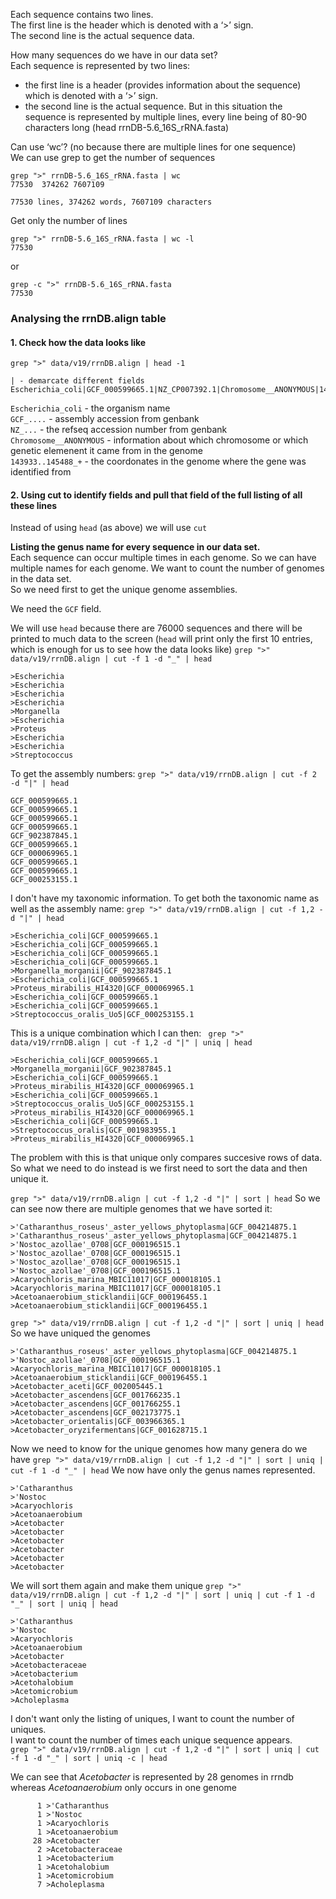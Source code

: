 Each sequence contains two lines.\
The first line is the header which is denoted with a ‘>’ sign.\
The second line is the actual sequence data.

How many sequences do we have in our data set?\
Each sequence is represented by two lines:
-    the first line is a header (provides information about the sequence) which is denoted with a ‘>’ sign.
-    the second line is the actual sequence. But in this situation the sequence is represented by multiple lines, every line being of 80-90 characters long (head rrnDB-5.6_16S_rRNA.fasta)

Can use ‘wc’? (no because there are multiple lines for one sequence)\
We can use grep to get the number of sequences
```
grep ">" rrnDB-5.6_16S_rRNA.fasta | wc
77530  374262 7607109

77530 lines, 374262 words, 7607109 characters
```

Get only the number of lines
```
grep ">" rrnDB-5.6_16S_rRNA.fasta | wc -l
77530
```
or
```
grep -c ">" rrnDB-5.6_16S_rRNA.fasta
77530
```

### Analysing the rrnDB.align table

#### 1. Check how the data looks like
`grep ">" data/v19/rrnDB.align | head -1`

```
| - demarcate different fields
Escherichia_coli|GCF_000599665.1|NZ_CP007392.1|Chromosome__ANONYMOUS|143933..145488_+
```

`Escherichia_coli` - the organism name\
`GCF_....` - assembly accession from genbank\
`NZ_...` - the refseq accession number from genbank\
`Chromosome__ANONYMOUS` - information about which chromosome or which genetic elemenent it came from in the genome\
`143933..145488_+` - the coordonates in the genome where the gene was identified from

#### 2. Using cut to identify fields and pull that field of the full listing of all these lines
Instead of using `head` (as above) we will use `cut`

__Listing the genus name for every sequence in our data set.__ \
Each sequence can occur multiple times in each genome. So we can have multiple names for each genome.
We want to count the number of genomes in the data set.\
So we need first to get the unique genome assemblies.


We need the `GCF` field.

We will use `head` because there are 76000 sequences and there will be printed to much data to the screen (`head` will print only the first 10 entries, which is enough for us to see how the data looks like)
```grep ">" data/v19/rrnDB.align | cut -f 1 -d "_" | head```

```
>Escherichia
>Escherichia
>Escherichia
>Escherichia
>Morganella
>Escherichia
>Proteus
>Escherichia
>Escherichia
>Streptococcus

```

To get the assembly numbers:
```grep ">" data/v19/rrnDB.align | cut -f 2 -d "|" | head```
```
GCF_000599665.1
GCF_000599665.1
GCF_000599665.1
GCF_000599665.1
GCF_902387845.1
GCF_000599665.1
GCF_000069965.1
GCF_000599665.1
GCF_000599665.1
GCF_000253155.1
```

I don't have my taxonomic information. To get both the taxonomic name as well as the assembly name:
```grep ">" data/v19/rrnDB.align | cut -f 1,2 -d "|" | head```
```
>Escherichia_coli|GCF_000599665.1
>Escherichia_coli|GCF_000599665.1
>Escherichia_coli|GCF_000599665.1
>Escherichia_coli|GCF_000599665.1
>Morganella_morganii|GCF_902387845.1
>Escherichia_coli|GCF_000599665.1
>Proteus_mirabilis_HI4320|GCF_000069965.1
>Escherichia_coli|GCF_000599665.1
>Escherichia_coli|GCF_000599665.1
>Streptococcus_oralis_Uo5|GCF_000253155.1
```

This is a unique combination which I can then:
` grep ">" data/v19/rrnDB.align | cut -f 1,2 -d "|" | uniq | head`
```
>Escherichia_coli|GCF_000599665.1
>Morganella_morganii|GCF_902387845.1
>Escherichia_coli|GCF_000599665.1
>Proteus_mirabilis_HI4320|GCF_000069965.1
>Escherichia_coli|GCF_000599665.1
>Streptococcus_oralis_Uo5|GCF_000253155.1
>Proteus_mirabilis_HI4320|GCF_000069965.1
>Escherichia_coli|GCF_000599665.1
>Streptococcus_oralis|GCF_001983955.1
>Proteus_mirabilis_HI4320|GCF_000069965.1
```

The problem with this is that unique only compares succesive rows of data. So what we need to do instead is we first need to sort the data and then unique it.

`grep ">" data/v19/rrnDB.align | cut -f 1,2 -d "|" | sort | head`
So we can see now there are multiple genomes that we have sorted it:
```
>'Catharanthus_roseus'_aster_yellows_phytoplasma|GCF_004214875.1
>'Catharanthus_roseus'_aster_yellows_phytoplasma|GCF_004214875.1
>'Nostoc_azollae'_0708|GCF_000196515.1
>'Nostoc_azollae'_0708|GCF_000196515.1
>'Nostoc_azollae'_0708|GCF_000196515.1
>'Nostoc_azollae'_0708|GCF_000196515.1
>Acaryochloris_marina_MBIC11017|GCF_000018105.1
>Acaryochloris_marina_MBIC11017|GCF_000018105.1
>Acetoanaerobium_sticklandii|GCF_000196455.1
>Acetoanaerobium_sticklandii|GCF_000196455.1
```

`grep ">" data/v19/rrnDB.align | cut -f 1,2 -d "|" | sort | uniq | head`
So we have uniqued the genomes
```
>'Catharanthus_roseus'_aster_yellows_phytoplasma|GCF_004214875.1
>'Nostoc_azollae'_0708|GCF_000196515.1
>Acaryochloris_marina_MBIC11017|GCF_000018105.1
>Acetoanaerobium_sticklandii|GCF_000196455.1
>Acetobacter_aceti|GCF_002005445.1
>Acetobacter_ascendens|GCF_001766235.1
>Acetobacter_ascendens|GCF_001766255.1
>Acetobacter_ascendens|GCF_002173775.1
>Acetobacter_orientalis|GCF_003966365.1
>Acetobacter_oryzifermentans|GCF_001628715.1
```

Now we need to know for the unique genomes how many genera do we have
`grep ">" data/v19/rrnDB.align | cut -f 1,2 -d "|" | sort | uniq | cut -f 1 -d "_" | head`
We now have only the genus names represented.
```
>'Catharanthus
>'Nostoc
>Acaryochloris
>Acetoanaerobium
>Acetobacter
>Acetobacter
>Acetobacter
>Acetobacter
>Acetobacter
>Acetobacter
```

We will sort them again and make them unique
`grep ">" data/v19/rrnDB.align | cut -f 1,2 -d "|" | sort | uniq | cut -f 1 -d "_" | sort | uniq | head`
```
>'Catharanthus
>'Nostoc
>Acaryochloris
>Acetoanaerobium
>Acetobacter
>Acetobacteraceae
>Acetobacterium
>Acetohalobium
>Acetomicrobium
>Acholeplasma
```

I don't want only the listing of uniques, I want to count the number of uniques.\
I want to count the number of times each unique sequence appears.\
`grep ">" data/v19/rrnDB.align | cut -f 1,2 -d "|" | sort | uniq | cut -f 1 -d "_" | sort | uniq -c | head`

We can see that _Acetobacter_ is represented by 28 genomes in rrndb whereas _Acetoanaerobium_ only occurs in one genome
```
      1 >'Catharanthus
      1 >'Nostoc
      1 >Acaryochloris
      1 >Acetoanaerobium
     28 >Acetobacter
      2 >Acetobacteraceae
      1 >Acetobacterium
      1 >Acetohalobium
      1 >Acetomicrobium
      7 >Acholeplasma
```
